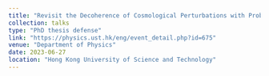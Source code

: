 ```yaml
---
title: "Revisit the Decoherence of Cosmological Perturbations with Probes of Their Quantum Nature"
collection: talks
type: "PhD thesis defense"
link: "https://physics.ust.hk/eng/event_detail.php?id=675"
venue: "Department of Physics"
date: 2023-06-27
location: "Hong Kong University of Science and Technology"
---
```


